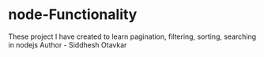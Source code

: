# node-Functionality
These project I have created to learn pagination, filtering, sorting, searching in nodejs
Author - Siddhesh Otavkar
